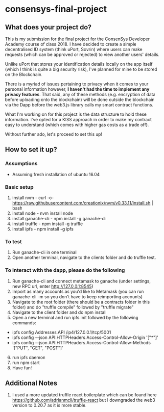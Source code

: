 # consensys-final-project

## What does your project do?
This is my submission for the final project for the ConsenSys Developer Academy course of class 2018. I have decided to create a simple decentralised ID system (think uPort, Sovrin) where users can make requests (which can be approved or rejected) to view another users' details. 

Unlike uPort that stores your identification details locally on the app itself (which I think is quite a big security risk), I've planned for mine to be stored on the Blockchain. 

There is a myriad of issues pertaining to privacy when it comes to your personal information however, **I haven't had the time to implement any privacy features**. That said, any of these methods (e.g. encryption of data before uploading onto the blockchain) will be done outside the blockchain via the Dapp before the web3.js library calls my smart contract functions. 

What I'm working on for this project is the data structure to hold these information. I've opted for a KISS approach in order to make my contract easy to understand (which comes with higher gas costs as a trade off). 

Without further ado, let's proceed to set this up!

## How to set it up?

### Assumptions
- Assuming fresh installation of ubuntu 16.04

### Basic setup 
1. install nvm - curl -o- https://raw.githubusercontent.com/creationix/nvm/v0.33.11/install.sh | bash
2. install node - nvm install node
3. install ganache-cli - npm install -g ganache-cli
4. install truffle - npm install -g truffle
5. install ipfs - npm install -g ipfs

### To test
1. Run ganache-cli in one terminal
2. Open another terminal, navigate to the clients folder and do truffle test.

### To interact with the dapp, please do the following
1. Run ganache-cli and connect metamask to ganache (under settings, new RPC url, enter http://127.0.0.1:8545)
2. Import as many accounts as you'd like to Metamask (you can run ganache-cli -m so you don't have to keep reimporting accounts)
3. Navigate to the root folder (there should be a contracts folder in this folder) and do "truffle compile" followed by "truffle migrate"
4. Navigate to the client folder and do npm install
5. Open a new terminal and run ipfs init followed by the following commands:
  - ipfs config Addresses.API /ip4/127.0.0.1/tcp/5001
  - ipfs config --json API.HTTPHeaders.Access-Control-Allow-Origin '["*"]'
  - ipfs config --json API.HTTPHeaders.Access-Control-Allow-Methods '["PUT", "GET", "POST"]'
6. run ipfs daemon
7. run npm start
8. Have fun! 


## Additional Notes
1. I used a more updated truffle react boilerplate which can be found here https://github.com/adrianmcli/truffle-react but I downgraded the web3 version to 0.20.7 as it is more stable.
